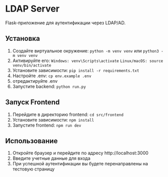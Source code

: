 # LDAP Server

Flask-приложение для аутентификации через LDAP/AD.

## Установка

1. Создайте виртуальное окружение:
   ```python -m venv venv``` или ```python3 -m venv venv```
2. Активируйте его:
    ```Windows: venv\Scripts\activate```
    ```Linux/macOS: source venv/bin/activate```
3. Установите зависимости:
    ```pip install -r requirements.txt```
4. Настройте .env:
    ```cp env.example .env```
5. отредактируйте .env
6. Запустите backend:
    ```python run.py```
 
## Запуск Frontend

1. Перейдите в директорию frontend:
  ```cd src/frontend```
2. Установите зависимости:
  ```npm install```
3. Запустите frontend:
  ```npm run dev```

## Использование

1. Откройте браузер и перейдите по адресу http://localhost:3000
2. Введите учетные данные для входа
3. При успешной аутентификации вы будете перенаправлены на тестовую страницу